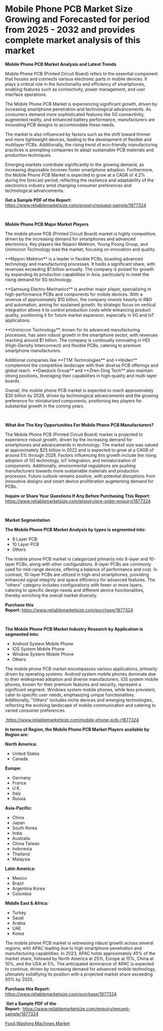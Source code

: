 <p><h1>Mobile Phone PCB Market Size Growing and Forecasted for period from 2025 - 2032 and provides complete market analysis of this market</h1></p><p><strong>Mobile Phone PCB Market Analysis and Latest Trends</strong></p>
<p><p>Mobile Phone PCB (Printed Circuit Board) refers to the essential component that houses and connects various electronic parts in mobile devices. It plays a critical role in the functionality and efficiency of smartphones, enabling features such as connectivity, power management, and user interface operations. </p><p>The Mobile Phone PCB Market is experiencing significant growth, driven by increasing smartphone penetration and technological advancements. As consumers demand more sophisticated features like 5G connectivity, augmented reality, and enhanced battery performance, manufacturers are innovating PCB designs to accommodate these needs. </p><p>The market is also influenced by factors such as the shift toward thinner and more lightweight devices, leading to the development of flexible and multilayer PCBs. Additionally, the rising trend of eco-friendly manufacturing practices is prompting companies to adopt sustainable PCB materials and production techniques. </p><p>Emerging markets contribute significantly to the growing demand, as increasing disposable incomes foster smartphone adoption. Furthermore, the Mobile Phone PCB Market is expected to grow at a CAGR of 4.2% during the forecast period, reflecting the resilience and adaptability of the electronics industry amid changing consumer preferences and technological advancements.</p></p>
<p><strong>Get a Sample PDF of the Report:&nbsp;</strong> <a href="https://www.reliablemarketsize.com/enquiry/request-sample/1877324?utm_campaign=2344&utm_medium=2&utm_source=Github&utm_content=ia&utm_term=19022025&utm_id=mobile-phone-pcb">https://www.reliablemarketsize.com/enquiry/request-sample/1877324</a></p>
<p>&nbsp;</p>
<p><strong>Mobile Phone PCB Major Market Players</strong></p>
<p><p>The mobile phone PCB (Printed Circuit Board) market is highly competitive, driven by the increasing demand for smartphones and advanced electronics. Key players like Nippon Mektron, Young Poong Group, and Unimicron Technology lead the market, focusing on innovation and quality.</p><p>**Nippon Mektron** is a leader in flexible PCBs, boasting advanced technology and manufacturing processes. It holds a significant share, with revenues exceeding $1 billion annually. The company is poised for growth by expanding its production capabilities in Asia, particularly to meet the rising demand for 5G technology.</p><p>**Samsung Electro-Mechanics** is another major player, specializing in high-performance PCBs and components for mobile devices. With a revenue of approximately $10 billion, the company invests heavily in R&D and automation, aiming for sustained growth. Its strategic focus on vertical integration allows it to control production costs while enhancing product quality, positioning it for future market expansion, especially in 5G and IoT applications.</p><p>**Unimicron Technology**, known for its advanced manufacturing processes, has seen robust growth in the smartphone sector, with revenues reaching around $1 billion. The company is continually innovating in HDI (High-Density Interconnect) and flexible PCBs, catering to premium smartphone manufacturers.</p><p>Additional companies like **TTM Technologies** and **Ibiden** complement the competitive landscape with their diverse PCB offerings and global reach. **Daeduck Group** and **Zhen Ding Tech** also maintain strong positions, leveraging their capabilities in high-quality and multi-layer boards.</p><p>Overall, the mobile phone PCB market is expected to reach approximately $30 billion by 2026, driven by technological advancements and the growing preference for miniaturized components, positioning key players for substantial growth in the coming years.</p></p>
<p>&nbsp;</p>
<p><strong>What Are The Key Opportunities For Mobile Phone PCB Manufacturers?</strong></p>
<p><p>The Mobile Phone PCB (Printed Circuit Board) market is projected to experience robust growth, driven by the increasing demand for smartphones and advancements in technology. The market size was valued at approximately $25 billion in 2022 and is expected to grow at a CAGR of around 5% through 2028. Factors influencing this growth include the rising adoption of 5G technology, IoT integration, and miniaturization of components. Additionally, environmental regulations are pushing manufacturers towards more sustainable materials and production processes. Future outlook remains positive, with potential disruptions from innovative designs and smart device proliferation augmenting demand for PCBs.</p></p>
<p><strong>Inquire or Share Your Questions If Any Before Purchasing This Report:</strong> <a href="https://www.reliablemarketsize.com/enquiry/pre-order-enquiry/1877324?utm_campaign=2344&utm_medium=2&utm_source=Github&utm_content=ia&utm_term=19022025&utm_id=mobile-phone-pcb">https://www.reliablemarketsize.com/enquiry/pre-order-enquiry/1877324</a></p>
<p>&nbsp;</p>
<p><strong>Market Segmentation</strong></p>
<p><strong>The Mobile Phone PCB Market Analysis by types is segmented into:</strong></p>
<p><ul><li>8 Layer PCB</li><li>10 Layer PCB</li><li>Others</li></ul></p>
<p><p>The mobile phone PCB market is categorized primarily into 8-layer and 10-layer PCBs, along with other configurations. 8-layer PCBs are commonly used for mid-range devices, offering a balance of performance and cost. In contrast, 10-layer PCBs are utilized in high-end smartphones, providing enhanced signal integrity and space efficiency for advanced features. The "others" category includes configurations with fewer or more layers, catering to specific design needs and different device functionalities, thereby enriching the overall market diversity.</p></p>
<p><strong>Purchase this Report:&nbsp;</strong><a href="https://www.reliablemarketsize.com/purchase/1877324?utm_campaign=2344&utm_medium=2&utm_source=Github&utm_content=ia&utm_term=19022025&utm_id=mobile-phone-pcb">https://www.reliablemarketsize.com/purchase/1877324</a></p>
<p>&nbsp;</p>
<p><strong>The Mobile Phone PCB Market Industry Research by Application is segmented into:</strong></p>
<p><ul><li>Android System Mobile Phone</li><li>IOS System Mobile Phone</li><li>Window System Mobile Phone</li><li>Others</li></ul></p>
<p><p>The mobile phone PCB market encompasses various applications, primarily driven by operating systems. Android system mobile phones dominate due to their widespread adoption and diverse manufacturers. iOS system mobile phones, known for their premium features and security, represent a significant segment. Windows system mobile phones, while less prevalent, cater to specific user needs, emphasizing unique functionalities. Additionally, "Others" includes niche devices and emerging technologies, reflecting the evolving landscape of mobile communication and catering to varied consumer preferences.</p></p>
<p><a href="https://www.reliablemarketsize.com/mobile-phone-pcb-r1877324?utm_campaign=2344&utm_medium=2&utm_source=Github&utm_content=ia&utm_term=19022025&utm_id=mobile-phone-pcb">&nbsp;https://www.reliablemarketsize.com/mobile-phone-pcb-r1877324</a></p>
<p><strong>In terms of Region, the Mobile Phone PCB Market Players available by Region are:</strong></p>
<p>
    <p> <strong> North America: </strong>
        <ul>
            <li>United States</li>
            <li>Canada</li>
        </ul>
        </p> 
    <p> <strong> Europe: </strong>
        <ul>
            <li>Germany</li>
            <li>France</li>
            <li>U.K.</li>
            <li>Italy</li>
            <li>Russia</li>
        </ul>
        </p> 
    <p> <strong> Asia-Pacific: </strong>
        <ul>
            <li>China</li>
            <li>Japan</li>
            <li>South Korea</li>
            <li>India</li>
            <li>Australia</li>
            <li>China Taiwan</li>
            <li>Indonesia</li>
            <li>Thailand</li>
            <li>Malaysia</li>
        </ul>
        </p> 
    <p> <strong> Latin America: </strong>
        <ul>
            <li>Mexico</li>
            <li>Brazil</li>
            <li>Argentina Korea</li>
            <li>Colombia</li>
        </ul>
        </p> 
    <p> <strong> Middle East & Africa: </strong>
        <ul>
            <li>Turkey</li>
            <li>Saudi</li>
            <li>Arabia</li>
            <li>UAE</li>
            <li>Korea</li>
        </ul>
    </p>
    </p>
<p><p>The mobile phone PCB market is witnessing robust growth across several regions, with APAC leading due to high smartphone penetration and manufacturing capabilities. In 2023, APAC holds approximately 45% of the market share, followed by North America at 25%, Europe at 15%, China at 10%, and the USA at 5%. The anticipated dominance of APAC is expected to continue, driven by increasing demand for advanced mobile technology, ultimately solidifying its position with a projected market share exceeding 50% by 2025.</p></p>
<p><strong>Purchase this Report: </strong><a href="https://www.reliablemarketsize.com/purchase/1877324?utm_campaign=2344&utm_medium=2&utm_source=Github&utm_content=ia&utm_term=19022025&utm_id=mobile-phone-pcb">https://www.reliablemarketsize.com/purchase/1877324</a></p>
<p>&nbsp;<strong>Get a Sample PDF of the Report:&nbsp;&nbsp;</strong><a href="https://www.reliablemarketsize.com/enquiry/request-sample/1877324?utm_campaign=2344&utm_medium=2&utm_source=Github&utm_content=ia&utm_term=19022025&utm_id=mobile-phone-pcb">https://www.reliablemarketsize.com/enquiry/request-sample/1877324</a></p>
<p><strong></strong></p>
<p><p><a href="https://github.com/ovtkosle/Market-Research-Report-List-1/blob/main/food-washing-machines-market.md?utm_campaign=2344&utm_medium=2&utm_source=Github&utm_content=ia&utm_term=19022025&utm_id=mobile-phone-pcb">Food Washing Machines Market</a></p></p>